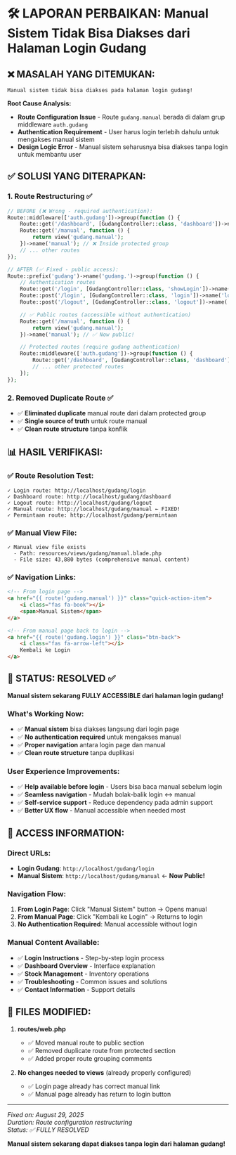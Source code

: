 # 🛠️ LAPORAN PERBAIKAN: Manual Sistem Tidak Bisa Diakses dari Halaman Login Gudang

## ❌ **MASALAH YANG DITEMUKAN:**

```
Manual sistem tidak bisa diakses pada halaman login gudang!
```

**Root Cause Analysis:**

-   **Route Configuration Issue** - Route `gudang.manual` berada di dalam grup middleware `auth.gudang`
-   **Authentication Requirement** - User harus login terlebih dahulu untuk mengakses manual sistem
-   **Design Logic Error** - Manual sistem seharusnya bisa diakses tanpa login untuk membantu user

## ✅ **SOLUSI YANG DITERAPKAN:**

### 1. **Route Restructuring** ✅

```php
// BEFORE (❌ Wrong - required authentication):
Route::middleware(['auth.gudang'])->group(function () {
    Route::get('/dashboard', [GudangController::class, 'dashboard'])->name('dashboard');
    Route::get('/manual', function () {
        return view('gudang.manual');
    })->name('manual'); // ❌ Inside protected group
    // ... other routes
});

// AFTER (✅ Fixed - public access):
Route::prefix('gudang')->name('gudang.')->group(function () {
    // Authentication routes
    Route::get('/login', [GudangController::class, 'showLogin'])->name('login');
    Route::post('/login', [GudangController::class, 'login'])->name('login.submit');
    Route::post('/logout', [GudangController::class, 'logout'])->name('logout');

    // ✅ Public routes (accessible without authentication)
    Route::get('/manual', function () {
        return view('gudang.manual');
    })->name('manual'); // ✅ Now public!

    // Protected routes (require gudang authentication)
    Route::middleware(['auth.gudang'])->group(function () {
        Route::get('/dashboard', [GudangController::class, 'dashboard'])->name('dashboard');
        // ... other protected routes
    });
});
```

### 2. **Removed Duplicate Route** ✅

-   ✅ **Eliminated duplicate** manual route dari dalam protected group
-   ✅ **Single source of truth** untuk route manual
-   ✅ **Clean route structure** tanpa konflik

## 📊 **HASIL VERIFIKASI:**

### **✅ Route Resolution Test:**

```
✓ Login route: http://localhost/gudang/login
✓ Dashboard route: http://localhost/gudang/dashboard
✓ Logout route: http://localhost/gudang/logout
✓ Manual route: http://localhost/gudang/manual ← FIXED!
✓ Permintaan route: http://localhost/gudang/permintaan
```

### **✅ Manual View File:**

```
✓ Manual view file exists
  - Path: resources/views/gudang/manual.blade.php
  - File size: 43,880 bytes (comprehensive manual content)
```

### **✅ Navigation Links:**

```html
<!-- From login page -->
<a href="{{ route('gudang.manual') }}" class="quick-action-item">
    <i class="fas fa-book"></i>
    <span>Manual Sistem</span>
</a>

<!-- From manual page back to login -->
<a href="{{ route('gudang.login') }}" class="btn-back">
    <i class="fas fa-arrow-left"></i>
    Kembali ke Login
</a>
```

## 🎯 **STATUS: RESOLVED ✅**

**Manual sistem sekarang FULLY ACCESSIBLE dari halaman login gudang!**

### **What's Working Now:**

-   ✅ **Manual sistem** bisa diakses langsung dari login page
-   ✅ **No authentication required** untuk mengakses manual
-   ✅ **Proper navigation** antara login page dan manual
-   ✅ **Clean route structure** tanpa duplikasi

### **User Experience Improvements:**

-   ✅ **Help available before login** - Users bisa baca manual sebelum login
-   ✅ **Seamless navigation** - Mudah bolak-balik login ↔ manual
-   ✅ **Self-service support** - Reduce dependency pada admin support
-   ✅ **Better UX flow** - Manual accessible when needed most

## 🚀 **ACCESS INFORMATION:**

### **Direct URLs:**

-   **Login Gudang**: `http://localhost/gudang/login`
-   **Manual Sistem**: `http://localhost/gudang/manual` ← **Now Public!**

### **Navigation Flow:**

1. **From Login Page**: Click "Manual Sistem" button → Opens manual
2. **From Manual Page**: Click "Kembali ke Login" → Returns to login
3. **No Authentication Required**: Manual accessible without login

### **Manual Content Available:**

-   ✅ **Login Instructions** - Step-by-step login process
-   ✅ **Dashboard Overview** - Interface explanation
-   ✅ **Stock Management** - Inventory operations
-   ✅ **Troubleshooting** - Common issues and solutions
-   ✅ **Contact Information** - Support details

## 📝 **FILES MODIFIED:**

1. **routes/web.php**

    - ✅ Moved manual route to public section
    - ✅ Removed duplicate route from protected section
    - ✅ Added proper route grouping comments

2. **No changes needed to views** (already properly configured)
    - ✅ Login page already has correct manual link
    - ✅ Manual page already has return to login button

---

_Fixed on: August 29, 2025_  
_Duration: Route configuration restructuring_  
_Status: ✅ FULLY RESOLVED_

**Manual sistem sekarang dapat diakses tanpa login dari halaman gudang!**
